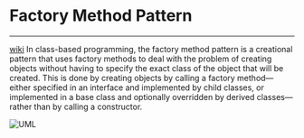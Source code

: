 # Factory Method Pattern
---

[wiki](https://en.wikipedia.org/wiki/Factory_method_pattern)
In class-based programming, the factory method pattern is a creational pattern that uses factory methods to deal with the problem of creating objects without having to specify the exact class of the object that will be created. This is done by creating objects by calling a factory method—either specified in an interface and implemented by child classes, or implemented in a base class and optionally overridden by derived classes—rather than by calling a constructor.

![UML](https://upload.wikimedia.org/wikipedia/commons/4/43/W3sDesign_Factory_Method_Design_Pattern_UML.jpg)